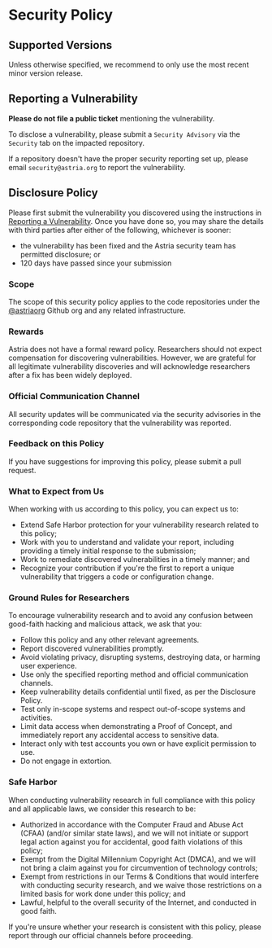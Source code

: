 # Security Policy

## Supported Versions

Unless otherwise specified, we recommend to only use the most recent minor
version release.

## Reporting a Vulnerability

**Please do not file a public ticket** mentioning the vulnerability.

To disclose a vulnerability, please submit a `Security Advisory` via the
`Security` tab on the impacted repository.

If a repository doesn't have the proper security reporting set up, please email
`security@astria.org` to report the vulnerability.

## Disclosure Policy

Please first submit the vulnerability you discovered using the instructions in
[Reporting a Vulnerability](#reporting-a-vulnerability). Once you have done so,
you may share the details with third parties after either of the following,
whichever is sooner:

- the vulnerability has been fixed and the Astria security team has permitted
  disclosure; or
- 120 days have passed since your submission

### Scope

The scope of this security policy applies to the code repositories under the
[@astriaorg](https://github.com/astriaorg) Github org and any related
infrastructure.

### Rewards

Astria does not have a formal reward policy. Researchers should not expect compensation for discovering vulnerabilities. However, we are grateful for all legitimate vulnerability discoveries and will acknowledge researchers after a fix has been widely deployed.

### Official Communication Channel

All security updates will be communicated via the security advisories in the
corresponding code repository that the vulnerability was reported.

### Feedback on this Policy

If you have suggestions for improving this policy, please submit a pull request.

### What to Expect from Us

When working with us according to this policy, you can expect us to:

- Extend Safe Harbor protection for your vulnerability research related to this policy;
- Work with you to understand and validate your report, including providing a
timely initial response to the submission;
- Work to remediate discovered vulnerabilities in a timely manner; and
- Recognize your contribution if you're the first to report a unique vulnerability that triggers a code or configuration change.

### Ground Rules for Researchers

To encourage vulnerability research and to avoid any confusion between
good-faith hacking and malicious attack, we ask that you:

- Follow this policy and any other relevant agreements.
- Report discovered vulnerabilities promptly.
- Avoid violating privacy, disrupting systems, destroying data, or harming user experience.
- Use only the specified reporting method and official communication channels.
- Keep vulnerability details confidential until fixed, as per the Disclosure Policy.
- Test only in-scope systems and respect out-of-scope systems and activities.
- Limit data access when demonstrating a Proof of Concept, and immediately report any accidental access to sensitive data.
- Interact only with test accounts you own or have explicit permission to use.
- Do not engage in extortion.

### Safe Harbor

When conducting vulnerability research in full compliance with this policy and
all applicable laws, we consider this research to be:

- Authorized in accordance with the Computer Fraud and Abuse Act (CFAA) (and/or
similar state laws), and we will not initiate or support legal action against
you for accidental, good faith violations of this policy;
- Exempt from the Digital Millennium Copyright Act (DMCA), and we will not bring
a claim against you for circumvention of technology controls;
- Exempt from restrictions in our Terms & Conditions that would interfere with
conducting security research, and we waive those restrictions on a limited basis
for work done under this policy; and
- Lawful, helpful to the overall security of the Internet, and conducted in good
faith.

If you're unsure whether your research is consistent with this policy, please report through our official channels before proceeding.
